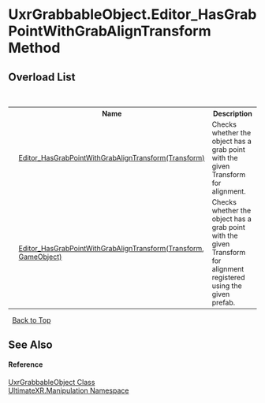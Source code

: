 # UxrGrabbableObject.Editor_HasGrabPointWithGrabAlignTransform Method 
 


## Overload List
&nbsp;<table><tr><th></th><th>Name</th><th>Description</th></tr><tr><td>![Public method](media/pubmethod.gif "Public method")</td><td><a href="M_UltimateXR_Manipulation_UxrGrabbableObject_Editor_HasGrabPointWithGrabAlignTransform">Editor_HasGrabPointWithGrabAlignTransform(Transform)</a></td><td>
Checks whether the object has a grab point with the given Transform for alignment.</td></tr><tr><td>![Public method](media/pubmethod.gif "Public method")</td><td><a href="M_UltimateXR_Manipulation_UxrGrabbableObject_Editor_HasGrabPointWithGrabAlignTransform_1">Editor_HasGrabPointWithGrabAlignTransform(Transform, GameObject)</a></td><td>
Checks whether the object has a grab point with the given Transform for alignment registered using the given prefab.</td></tr></table>&nbsp;
<a href="#uxrgrabbableobject.editor_hasgrabpointwithgrabaligntransform-method">Back to Top</a>

## See Also


#### Reference
<a href="T_UltimateXR_Manipulation_UxrGrabbableObject">UxrGrabbableObject Class</a><br /><a href="N_UltimateXR_Manipulation">UltimateXR.Manipulation Namespace</a><br />